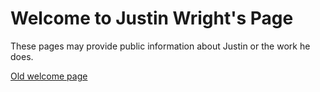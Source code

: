 # Welcome to Justin Wright's Page
These pages may provide public information about Justin or the work he does.

[Old welcome page](https://justin-wright.github.io/WELCOMETOPAGES)
